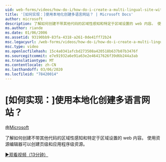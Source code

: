 ```yaml
---
uid: web-forms/videos/how-do-i/how-do-i-create-a-multi-lingual-site-with-localization
title: '[如何实现：]使用本地化创建多语言网站？ | Microsoft Docs'
author: microsoft
description: 了解如何创建不带其他代码的区域性感知和特定于区域设置的 web 内容。 使用资源编辑器可以创建页级别和应用程序级别 。
ms.author: riande
ms.date: 01/06/2006
ms.assetid: 93190bb9-83fa-4318-a261-0de41ff72b24
msc.legacyurl: /web-forms/videos/how-do-i/how-do-i-create-a-multi-lingual-site-with-localization
msc.type: video
ms.openlocfilehash: 15c4a0341afcbd273508a420518b637b07b3476f
ms.sourcegitcommit: e7e91932a6e91a63e2e46417626f39d6b244a3ab
ms.translationtype: MT
ms.contentlocale: zh-CN
ms.lasthandoff: 03/06/2020
ms.locfileid: "78420014"
---
```

# <a name="how-do-i-create-a-multi-lingual-site-with-localization"></a>[如何实现：]使用本地化创建多语言网站？

由[Microsoft](https://github.com/microsoft)

了解如何创建不带其他代码的区域性感知和特定于区域设置的 web 内容。 使用资源编辑器可以创建页级和应用程序级资源。

[&#9654;观看视频（13分钟）](https://channel9.msdn.com/Blogs/ASP-NET-Site-Videos/how-do-i-create-a-multi-lingual-site-with-localization)
